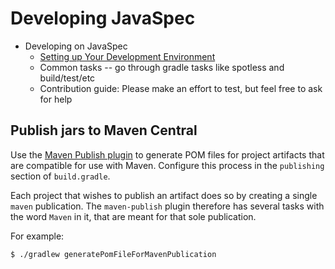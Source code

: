 # Developing JavaSpec

* Developing on JavaSpec
  * [Setting up Your Development Environment](./doc/development-environment.md)
  * Common tasks -- go through gradle tasks like spotless and build/test/etc
  * Contribution guide: Please make an effort to test, but feel free to ask for
    help

## Publish jars to Maven Central

Use the [Maven Publish plugin][gradle-publishing-maven] to generate POM files
for project artifacts that are compatible for use with Maven.  Configure this
process in the `publishing` section of `build.gradle`.

Each project that wishes to publish an artifact does so by creating a single
`maven` publication.  The `maven-publish` plugin therefore has several tasks
with the word `Maven` in it, that are meant for that sole publication.

For example:

```shell
$ ./gradlew generatePomFileForMavenPublication
```

[gradle-publishing-maven]: https://docs.gradle.org/current/userguide/publishing_maven.html#publishing_maven:complete_example

